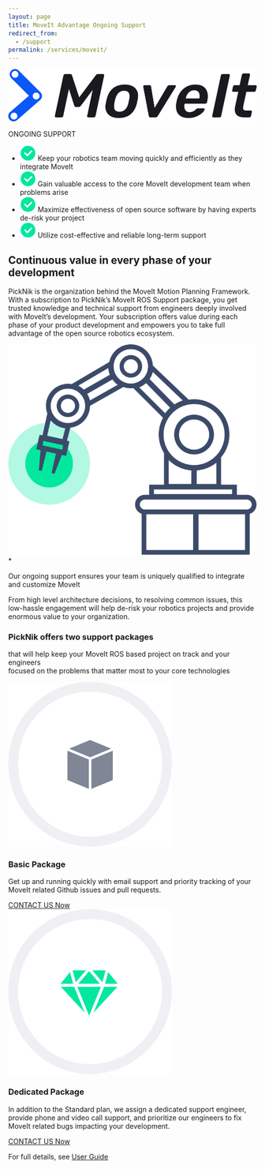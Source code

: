 ```yaml
---
layout: page
title: MoveIt Advantage Ongoing Support
redirect_from:
  - /support
permalink: /services/moveit/
---
```


<div class="container">
    <div class="services-moveit-section-main">
        <div class="row">
            <div class="col-12 col-lg-6">
                <div class="moveit-logo-wrapper">
                    <img alt="moveit-logo-black" src="/assets/images/moveit-logo-2.png" />
                    <p class="sppHeroSubTitle">ONGOING SUPPORT</p>
                </div>
            </div>
            <div class="col-12 col-lg-6">
                <ul class="check-list">
                    <li>
                        <span>
                            <img src="/assets/images/redesign/check-bullet.png" alt="check bullet">
                        </span>
                        Keep your robotics team moving quickly and efficiently as they integrate MoveIt
                    </li>
                    <li>
                        <span>
                            <img src="/assets/images/redesign/check-bullet.png" alt="check bullet">
                        </span>
                        Gain valuable access to the core MoveIt development team when problems arise
                    </li>
                    <li>
                        <span>
                            <img src="/assets/images/redesign/check-bullet.png" alt="check bullet">
                        </span>
                        Maximize effectiveness of open source software by having experts de-risk your project
                    </li>
                    <li>
                        <span>
                            <img src="/assets/images/redesign/check-bullet.png" alt="check bullet">
                        </span>
                        Utilize cost-effective and reliable long-term support
                    </li>
                </ul>
            </div>
        </div>
    </div>
</div>
<div class="container-fluid bg-grey">
    <div class="container">
        <div class="services-moveit-content">
            <div class="services-robotic-card-wrapper">
                <div class="row">
                    <div class="col-12 col-lg-6">
                        <h2>Continuous value in every phase of your development</h2>
                        <p>
                            PickNik is the organization behind the MoveIt Motion Planning Framework. With a subscription to PickNik’s MoveIt ROS Support package, you get trusted knowledge and technical support from engineers deeply involved with MoveIt’s development. Your subscription offers value during each phase of your product development and empowers you to take full advantage of the open source robotics ecosystem.
                        </p>
                    </div>
                    <div class="col-12 col-lg-6">
                        <img src="/assets/images/redesign/robot-arm.svg" alt="robotic arm">
                    </div>
                </div>
                <div class="row mt-40">
                    <div class="col-12 col-lg-6">
                        <div class="services-brand-content">
                            <span>*</span>
                            <p>
                                Our ongoing support ensures your team is uniquely qualified to integrate and customize MoveIt
                            </p>
                        </div>
                    </div>
                    <div class="col-12 col-lg-6">
                        <p>
                            From high level architecture decisions, to resolving common issues, this low-hassle engagement will help de-risk your robotics projects and provide enormous value to your organization.
                        </p>
                    </div>
                </div>
            </div>
        </div>
        <div class="services-moveit-offer-section">
            <h3 class="lightHead">PickNik offers two support packages</h3>
            <p>
                that will help keep your MoveIt ROS based project on track and your engineers<br/>
                focused on the problems that matter most to your core technologies
            </p>
            <div class="service-moveit-offer-wrapper">
                <div class="service-moveit-offer">
                    <div class="img-wrapper">
                        <img class="icon" src="/assets/images/redesign/basic-package.svg" alt="bacis package icon">
                    </div>
                    <h3>Basic Package</h3>
                    <p>Get up and running quickly with email support and priority tracking of your MoveIt related Github issues and pull requests.
                    </p>
                    <a href="/connect" class="btn">CONTACT US Now</a>
                </div>
                <div class="service-moveit-offer">
                    <div class="img-wrapper">
                        <img class="icon" src="/assets/images/redesign/dedicated-package.svg" alt="dedicated package icon">
                    </div>
                    <h3>Dedicated Package</h3>
                    <p>In addition to the Standard plan, we assign a dedicated support engineer, provide phone and video call support, and prioritize our engineers to fix MoveIt related bugs impacting your development.
                    </p>
                    <a href="/connect" class="btn">CONTACT US Now</a>
                </div>
            </div>
            <p class="service-moveit-offer-last-text">
                For full details, see <a href="https://picknik.ai/docs/MoveIt_Support_User_Guide_v3.1.pdf">User Guide</a>
            </p>
        </div>
    </div>
</div>
